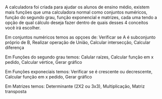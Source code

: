 A calculadora foi criada para ajudar os alunos de ensino médio, existem mais funções que uma calculadora normal como conjuntos numéricos, função do segundo grau, função exponencial e matrizes, cada uma tendo a opção de qual cálculo deseja fazer dentro de quais desses 4 conceitos você irá escolher.

Em conjuntos numéricos temos as opçoes de: Verificar se A é subconjunto próprio de B, Realizar operação de União, Calcular intersecção, Calcular diferença

Em Funções do segundo grau temos: Calular raízes, Calcular função em x pedido, Calcular vértice, Gerar gráfico

Em Funções exponeciais temos: Verificar se é crescente ou decrescente, Calcular função em x pedido, Gerar gráfico

Em Matrizes temos: Determinante (2X2 ou 3x3), Multiplicação, Matriz transposta
